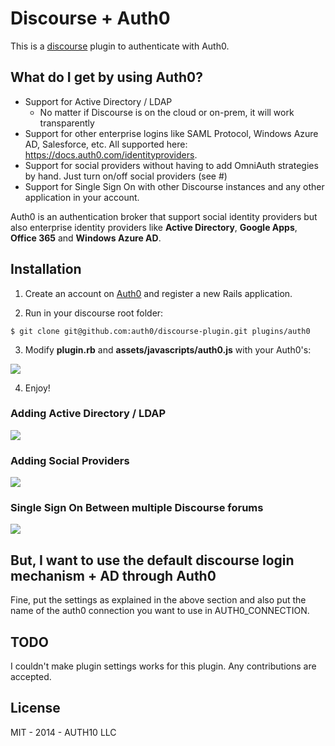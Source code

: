 Discourse + Auth0
========

This is a [discourse](https://discourse.org) plugin to authenticate with Auth0.

## What do I get by using Auth0?

* Support for Active Directory / LDAP
  * No matter if Discourse is on the cloud or on-prem, it will work transparently
* Support for other enterprise logins like SAML Protocol, Windows Azure AD, Salesforce, etc. All supported here: https://docs.auth0.com/identityproviders.
* Support for social providers without having to add OmniAuth strategies by hand. Just turn on/off social providers (see #)
* Support for Single Sign On with other Discourse instances and any other application in your account.


Auth0 is an authentication broker that support social identity providers but also enterprise identity providers like __Active Directory__, __Google Apps__, __Office 365__ and __Windows Azure AD__.

## Installation

1. Create an account on [Auth0](http://auth0.com) and register a new Rails application.

2. Run in your discourse root folder:

  ```
  $ git clone git@github.com:auth0/discourse-plugin.git plugins/auth0
  ```

3. Modify __plugin.rb__ and __assets/javascripts/auth0.js__ with your Auth0's:

<img src="https://docs.google.com/drawings/d/1-wQhQ8hu24C-a-TXNPjVEYiXt_78cTV7uOTgKlr-pbE/pub?w=681&amp;h=699">

4. Enjoy!

### Adding Active Directory / LDAP

![](https://www.dropbox.com/s/d1br7nejmv0a0l8/ad-connection.gif?dl=1)

### Adding Social Providers

![](https://www.dropbox.com/s/oaidgrsriy51a4e/social-connections.gif?dl=1)

### Single Sign On Between multiple Discourse forums

![](https://www.dropbox.com/s/kdlzaww1egqfgvo/sso-discourse.gif?dl=1)

## But, I want to use the default discourse login mechanism + AD through Auth0

Fine, put the settings as explained in the above section and also put the name of the auth0 connection you want to use in AUTH0_CONNECTION.

## TODO

I couldn't make plugin settings works for this plugin.
Any contributions are accepted.

## License

MIT - 2014 - AUTH10 LLC
